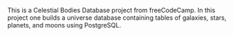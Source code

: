 This is a Celestial Bodies Database project from freeCodeCamp. In this project one builds a universe database containing tables of galaxies, stars, planets, and moons using PostgreSQL.
